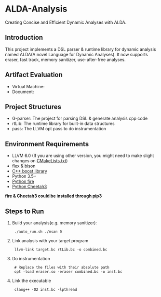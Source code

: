 # ALDA-Analysis

Creating Concise and Efficient Dynamic Analyses with ALDA.

## Introduction

This project implements a DSL parser & runtime library for dynamic analysis named ALDA(A novel Language for Dynamic Analyses). It now supports eraser, fast track, memory sanitizer, use-after-free analyses. 

## Artifact Evaluation

+ Virtual Machine: 
+ Document: 

## Project Structures

+ G-parser: The project for parsing DSL & generate analysis cpp code
+ rtLib: The runtime library for built-in data structures
+ pass: The LLVM opt pass to do instrumentation

## Environment Requirements

+ LLVM 6.0 (If you are using other version, you might need to make slight changes on [CMakeLists.txt](eraser/CMakeLists.txt))
+ flex & bison
+ [C++ boost library](https://www.boost.org/)
+ Python 3.5+
+ [Python fire](https://github.com/google/python-fire)
+ [Python Cheetah3](https://pythonhosted.org/Cheetah/)

**fire & Cheetah3 could be installed through pip3**

## Steps to Run 

1. Build your analysis(e.g. memory sanitizer):

        ./auto_run.sh ./msan 0

2. Link analysis with your target program

        llvm-link target.bc rtLib.bc -o combined.bc

3. Do instrumentation

        # Replace the files with their absolute path
        opt -load eraser.so -eraser combined.bc -o inst.bc

4. Link the executable

        clang++ -O2 inst.bc -lpthread
